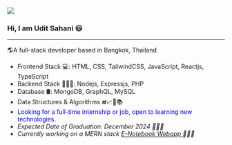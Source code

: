 <div font-family:"Tahoma" >
<img src="https://media.licdn.com/dms/image/D4D16AQF1HkUGnbm0DQ/profile-displaybackgroundimage-shrink_350_1400/0/1717520274463?e=1723680000&v=beta&t=SHI3TpASLIveTD3doXyVeXz26jMTVM8ZTv84KoMdt3E"/>
  <h3>Hi, I am Udit Sahani 😃</h3>
  <hr/>
  <p>🌎A full-stack developer based in Bangkok, Thailand </p>
  
<ul>
  <li>Frontend Stack 💻: HTML, CSS, TailwindCSS, JavaScript, Reactjs, TypeScript</li>
  <li>Backend Stack 👨🏽‍💻: Nodejs, Expressjs, PHP</li>
  <li>Database 🛢: MongoDB, GraphQL, MySQL</li>
  <li>Data Structures & Algorithms 𝞹📈🧠📚</li>
  <li style="color:blue;">Looking for a full-time internship or job, open to learning new technologies.</li>
  <li><i>Expected Date of Graduation: December 2024 👨🏻‍🎓</i></li>
  <li><i>Currently working on a MERN stack <a href="https://github.com/uditrsahani/e-Notebook"> E-Notebook Webapp </a> 👨🏽‍💻</i></li>
</ul>
  
</div>
